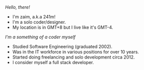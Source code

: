 *Hello, there!*

- I'm zaim, a.k.a 241m!
- I'm a solo coder/designer.
- My location is in GMT+8 but I live like it's GMT-4.

*I'm a something of a coder myself*

- Studied Software Engineering (graduated 2002).
- Was in the IT workforce in various positions for over 10 years.
- Started doing freelancing and solo development circa 2012.
- I consider myself a full stack developer.
